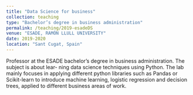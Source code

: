 ```yaml
---
title: "Data Science for business"
collection: teaching
type: "Bachelor’s degree in business administration"
permalink: /teaching/2019-esadeDS
venue: "ESADE, RAMÓN LLULL UNIVERSITY"
date: 2019-2020
location: "Sant Cugat, Spain"
---
```


Professor at the ESADE bachelor’s degree in business administration. The subject is about lear-
ning data science techniques using Python. The lab mainly focuses in applying different python
libraries such as Pandas or Scikit-learn to introduce machine learning, logistic regression and
decision trees, applied to different business areas of work.